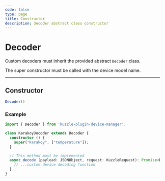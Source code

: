 ```yaml
---
code: false
type: page
title: Constructor
description: Decoder abstract class constructor
---
```


# Decoder

Custom decoders must inherit the provided abstract `Decoder` class.

The super constructor must be called with the device model name.

---

## Constructor

```ts
Decoder()
```

### Example

```ts
import { Decoder } from 'kuzzle-plugin-device-manager';

class KarakoyDecoder extends Decoder {
  constructor () {
    super("Karakoy", ["temperature"]);
  }

  // This method must be implemented
  async decode (payload: JSONObject, request: KuzzleRequest): Promise<DeviceContent> {
    // ...custom device decoding function
  }
}
```
